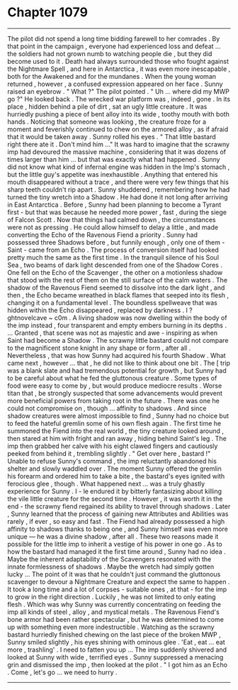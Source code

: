 
# Chapter 1079


---

The pilot did not spend a long time bidding farewell to her comrades . By that point in the campaign , everyone had experienced loss and defeat ... the soldiers had not grown numb to watching people die , but they did become used to it .
Death had always surrounded those who fought against the Nightmare Spell , and here in Antarctica , it was even more inescapable , both for the Awakened and for the mundanes .
When the young woman returned , however , a confused expression appeared on her face . Sunny raised an eyebrow .
" What ?"
The pilot pointed .
" Uh ... where did my MWP go ?"
He looked back . The wrecked war platform was , indeed , gone . In its place , hidden behind a pile of dirt , sat an ugly little creature . It was hurriedly pushing a piece of bent alloy into its wide , toothy mouth with both hands . Noticing that someone was looking , the creature froze for a moment and feverishly continued to chew on the armored alloy , as if afraid that it would be taken away .
Sunny rolled his eyes .
" That little bastard right there ate it . Don't mind him ..."
It was hard to imagine that the scrawny imp had devoured the massive machine , considering that it was dozens of times larger than him ... but that was exactly what had happened . Sunny did not know what kind of infernal engine was hidden in the Imp's stomach , but the little guy's appetite was inexhaustible . Anything that entered his mouth disappeared without a trace , and there were very few things that his sharp teeth couldn't rip apart .
Sunny shuddered , remembering how he had turned the tiny wretch into a Shadow .
He had done it not long after arriving in East Antarctica . Before , Sunny had been planning to become a Tyrant first - but that was because he needed more power , fast , during the siege of Falcon Scott . Now that things had calmed down , the circumstances were not as pressing . He could allow himself to delay a little , and made converting the Echo of the Ravenous Fiend a priority .
Sunny had possessed three Shadows before , but funnily enough , only one of them - Saint - came from an Echo . The process of conversion itself had looked pretty much the same as the first time . In the tranquil silence of his Soul Sea , two beams of dark light descended from one of the Shadow Cores . One fell on the Echo of the Scavenger , the other on a motionless shadow that stood with the rest of them on the still surface of the calm waters .
The shadow of the Ravenous Fiend seemed to dissolve into the dark light , and then , the Echo became wreathed in black flames that seeped into its flesh , changing it on a fundamental level . The boundless spellweave that was hidden within the Echo disappeared , replaced by darkness . l ? ghtnоvеlcave ~ с0m . A living shadow was now dwelling within the body of the imp instead , four transparent and empty embers burning in its depths .
... Granted , that scene was not as majestic and awe - inspiring as when Saint had become a Shadow . The scrawny little bastard could not compare to the magnificent stone knight in any shape or form , after all . Nevertheless , that was how Sunny had acquired his fourth Shadow . What came next , however ... that , he did not like to think about one bit .
The [ trip was a blank slate and had tremendous potential for growth , but Sunny had to be careful about what he fed the gluttonous creature . Some types of food were easy to come by , but would produce mediocre results . Worse titan that , be strongly suspected that some advancements would prevent more beneficial powers from taking root in the future .
There was one he could not compromise on , though ... affinity to shadows .
And since shadow creatures were almost impossible to find , Sunny had no choice but to feed the hateful gremlin some of his own flesh again .
The first time he summoned the Fiend into the real world , the tiny creature looked around , then stared at him with fright and ran away , hiding behind Saint's leg . The imp then grabbed her calve with his eight clawed fingers and cautiously peeked from behind it , trembling slightly .
" Get over here , bastard !"
Unable to refuse Sunny's command , the imp reluctantly abandoned his shelter and slowly waddled over . The moment Sunny offered the gremlin his forearm and ordered him to take a bite , the bastard's eyes ignited with ferocious glee , though .
What happened next ... was a truly ghastly experience for Sunny . I - le endured it by bitterly fantasizing about killing the vile little creature for the second time . However , it was worth it in the end - the scrawny fiend regained its ability to travel through shadows .
Later , Sunny learned that the process of gaining new Attributes and Abilities was rarely , if ever , so easy and fast . The Fiend had already possessed a high affinity to shadows thanks to being one , and Sunny himself was even more unique — he was a divine shadow , after all . These two reasons made it possible for the little imp to inherit a vestige of his power in one go .
As to how the bastard had managed it the first time around , Sunny had no idea . Maybe the inherent adaptability of the Scavengers resonated with the innate formlessness of shadows . Maybe the wretch had simply gotten lucky ...
The point of it was that he couldn't just command the gluttonous scavenger to devour a Nightmare Creature and expect the same to happen . It took a long time and a lot of corpses - suitable ones , at that - for the imp to grow in the right direction . Luckily , he was not limited to only eating flesh .
Which was why Sunny was currently concentrating on feeding the imp all kinds of steel , alloy , and mystical metals . The Ravenous Fiend's bone armor had been rather spectacular , but he was determined to come up with something even more indestructible .
Watching as the scrawny bastard hurriedly finished chewing on the last piece of the broken MWP , Sunny smiled slightly , his eyes shining with ominous glee .
'Eat , eat ... eat more , trashling' . I need to fatten you up ...
The imp suddenly shivered and looked at Sunny with wide , terrified eyes .
Sunny suppressed a menacing grin and dismissed the imp , then looked at the pilot .
" I got him as an Echo . Come , let's go ... we need to hurry .

---

